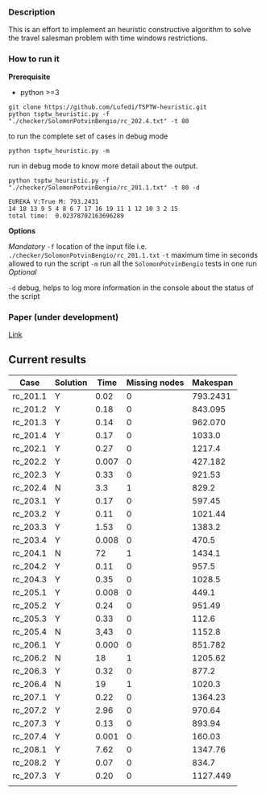 ### Description

This is an effort to implement an heuristic constructive algorithm to solve the travel salesman problem with time windows restrictions.

### How to run it

**Prerequisite**
* python >=3

```
git clone https://github.com/Lufedi/TSPTW-heuristic.git
python tsptw_heuristic.py -f "./checker/SolomonPotvinBengio/rc_202.4.txt" -t 80
```
to run the complete set of cases in debug mode

```
python tsptw_heuristic.py -m
```

run in debug mode to know more detail about the output.

```
python tsptw_heuristic.py -f "./checker/SolomonPotvinBengio/rc_201.1.txt" -t 80 -d

EUREKA V:True M: 793.2431
14 18 13 9 5 4 8 6 7 17 16 19 11 1 12 10 3 2 15
total time:  0.02378702163696289
```

**Options**

*Mandatory*
`-f` location of the input file i.e. `./checker/SolomonPotvinBengio/rc_201.1.txt`
`-t` maximum time in seconds allowed to run the script
`-m` run all the `SolomonPotvinBengio` tests in one run
*Optional*

`-d` debug, helps to log more information in the console about the status of the script



### Paper (under development)

[Link](https://github.com/Lufedi/TSPTW-heuristic/blob/main/Implementaci_n_de_TSPTW.pdf)


## Current results

| Case    | Solution | Time | Missing nodes | Makespan |
|----------|----------|--------|-----------|----------|
| rc_201.1 | Y       | 0.02   | 0         | 793.2431 |
| rc_201.2 | Y       | 0.18   | 0         | 843.095  |
| rc_201.3 | Y       | 0.14   | 0         | 962.070  |
| rc_201.4 | Y       | 0.17   | 0         | 1033.0   |
| rc_202.1 | Y       | 0.27   | 0         | 1217.4   |
| rc_202.2 | Y       | 0.007  | 0         | 427.182  |
| rc_202.3 | Y       | 0.33   | 0         | 921.53   |
| rc_202.4 | N       | 3.3    | 1         | 829.2    |
| rc_203.1 | Y       | 0.17   | 0         | 597.45   |
| rc_203.2 | Y       | 0.11   | 0         | 1021.44  |
| rc_203.3 | Y       | 1.53   | 0         | 1383.2   |
| rc_203.4 | Y       | 0.008  | 0         | 470.5    |
| rc_204.1 | N       | 72     | 1         | 1434.1   |
| rc_204.2 | Y       | 0.11   | 0         | 957.5    |
| rc_204.3 | Y       | 0.35   | 0         | 1028.5   |
| rc_205.1 | Y       | 0.008  | 0         | 449.1    |
| rc_205.2 | Y       | 0.24   | 0         | 951.49   |
| rc_205.3 | Y       | 0.33   | 0         | 112.6    |
| rc_205.4 | N       | 3,43   | 0         | 1152.8   |
| rc_206.1 | Y       | 0.000  | 0         | 851.782  |
| rc_206.2 | N       | 18     | 1         | 1205.62  |
| rc_206.3 | Y       | 0.32   | 0         | 877.2    |
| rc_206.4 | N       | 19     | 1         | 1020.3   |
| rc_207.1 | Y       | 0.22   | 0         | 1364.23  |
| rc_207.2 | Y       | 2.96   | 0         | 970.64   |
| rc_207.3 | Y       | 0.13   | 0         | 893.94   |
| rc_207.4 | Y       | 0.001  | 0         | 160.03   |
| rc_208.1 | Y       | 7.62   | 0         | 1347.76  |
| rc_208.2 | Y       | 0.07   | 0         | 834.7    |
| rc_207.3 | Y       | 0.20   | 0         | 1127.449 |
|          |          |        |           |          |
